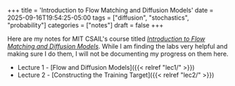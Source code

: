 +++
title = 'Introduction to Flow Matching and Diffusion Models'
date = 2025-09-16T19:54:25-05:00
tags = ["diffusion", "stochastics", "probability"]
categories = ["notes"]
draft = false
+++

Here are my notes for MIT CSAIL's course titled [_Introduction to Flow Matching and Diffusion Models_](https://diffusion.csail.mit.edu/). While I am finding the labs very helpful and making sure I do them, I will not be documenting my progress on them here.

- Lecture 1 - [Flow and Diffusion Models]({{< relref "lec1/" >}})
- Lecture 2 - [Constructing the Training Target]({{< relref "lec2/" >}})
